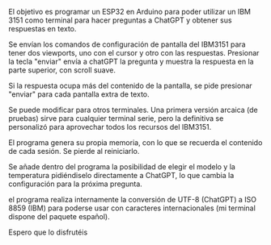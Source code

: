 El objetivo es programar un ESP32 en Arduino para poder utilizar un IBM 3151 como terminal para hacer preguntas a ChatGPT y obtener sus respuestas en texto.

Se envían los comandos de configuración de pantalla del IBM3151 para tener dos viewports, uno con el cursor y otro con las respuestas. Presionar la tecla "enviar" envía a chatGPT la pregunta y muestra la respuesta en la parte superior, con scroll suave. 

Si la respuesta ocupa más del contenido de la pantalla, se pide presionar "enviar" para cada pantalla extra de texto.

Se puede modificar para otros terminales. Una primera versión arcaica (de pruebas) sirve para cualquier terminal serie, pero la definitiva se personalizó para aprovechar todos los recursos del IBM3151.

El programa genera su propia memoria, con lo que se recuerda el contenido de cada sesión. Se pierde al reiniciarlo.

Se añade dentro del programa la posibilidad de elegir el modelo y la temperatura pidiéndiselo directamente a ChatGPT, lo que cambia la configuración para la próxima pregunta.

el programa realiza internamente la conversión de UTF-8 (ChatGPT) a ISO 8859 (IBM) para poderse usar con caracteres internacionales (mi terminal dispone del paquete español).

Espero que lo disfrutéis
